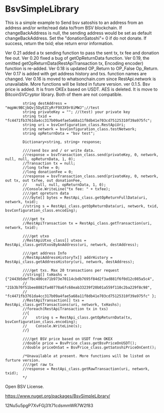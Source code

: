 # BsvSimpleLibrary
This is a simple example to Send bsv satoshis to an address from an address and/or write/read data to/from BSV blockchain. 
If changeBackAddress is null, the sending address would be set as default changeBackAddress. 
Set the "donationSatoshi"= 0 if do not donate. 
If success, return the txid; else return error information. 

Ver 0.21 added a tx sending function to pass the sent tx, tx fee and donation fee out.
Ver 0.20 fixed a bug of getOpReturnData function.
Ver 0.19, the omitted getOpReturnData(RestApiTransaction tx, Encoding encoder) function is re-added.
Ver 0.18 is updated OP_Return to OP_False Op_Return.
Ver 0.17 is added with get address history and txs. function names are changed.
Ver 0.16 is moved to whatsonchain.com since RestApi.network is unavailable. More functions will be listed in future version.
ver 0.1.5. Bsv price is added. It is from OKEx based on USDT.
AES is deleted. It is move to BitcoinSVCryptor library. Both of them are not compatible.


            string destAddress = "mqpWc9BCjbQvj5DyEZCyRrF9X3X9r8iMWJ";//test
            string privateKey = ""; //(test) your private key
            string txid = "fc4471fb3761da4cc317b09a4fae5a68a11f8db41e703cd75125310f39a975fc";
            string uri = bsvConfiguration_class.RestApiUri;
            string network = bsvConfiguration_class.testNetwork;
            string opReturnData = "bsv test";

            Dictionary<string, string> response;

            ////send bsv and / or write data.
            //response = bsvTransaction_class.send(privateKey, 0, network, null, null, opReturnData, 1, 0);
            //Transaction tx = null;
            //long txfee = 0;
            //long donationFee = 0;
            //response = bsvTransaction_class.send(privateKey, 0, network, out tx, out txfee, out donationFee,
            //    null, null, opReturnData, 1, 0);
            //Console.WriteLine("tx fee: " + txfee);
            ////get opreturn data
            ////byte[] bytes = RestApi_class.getOpReturnFullData(uri, network, txid);
            //string s = RestApi_class.getOpReturnData(uri, network, txid, bsvConfiguration_class.encoding);

            ////get tx
            //RestApiTransaction tx = RestApi_class.getTransaction(uri, network, txid);

            ////get utxo
            //RestApiUtxo_class[] utxos = RestApi_class.getUtxosByAnAddress(uri, network, destAddress);

            ////get address Info
            //RestApiAddressHistoryTx[] addrHistory = RestApi_class.getAddressHistory(uri, network, destAddress);

            ////get txs. Max 20 transactions per request
            //string[] txHashs ={"2443b5def7bc400ce71b973e70114cbdb7695f84d2f3ad881f6f0d12c085a5c4",
            //    "21b3b70f51bee8882fa40778a6fc68eab33239f20b01a559f110c2ba229f8c98",
            //    "fc4471fb3761da4cc317b09a4fae5a68a11f8db41e703cd75125310f39a975fc" };
            //RestApiTransaction[] txs = RestApi_class.getTransactions(uri, network, txHashs);
            //foreach(RestApiTransaction tx in txs)
            //{
            //    string s = RestApi_class.getOpReturnData(tx, bsvConfiguration_class.encoding);
            //    Console.WriteLine(s);
            //}

            ////get BSV price based on USDT from OKEX
            //double price = BsvPrice_class.getBsvPriceOnUSDT();
            //double priceOnSat = BsvPrice_class.getSatoshiPriceOnCent();

            /*Unavailable at present. More functions will be listed on furture version.
            ////get raw tx
            //response = RestApi_class.getRawTransaction(uri, network, txid);
            */

Open BSV License.

https://www.nuget.org/packages/BsvSimpleLibrary/

12Nu5u5pgP7XvFGj31t71cdsmmWR7W2f83
